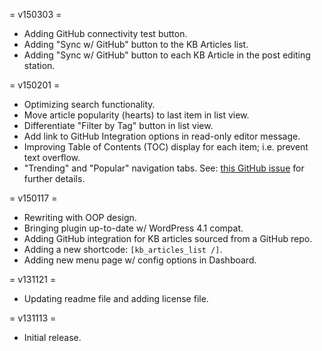 = v150303 =

* Adding GitHub connectivity test button.
* Adding "Sync w/ GitHub" button to the KB Articles list.
* Adding "Sync w/ GitHub" button to each KB Article in the post editing station.

= v150201 =

* Optimizing search functionality.
* Move article popularity (hearts) to last item in list view.
* Differentiate "Filter by Tag" button in list view.
* Add link to GitHub Integration options in read-only editor message.
* Improving Table of Contents (TOC) display for each item; i.e. prevent text overflow.
* "Trending" and "Popular" navigation tabs. See: [this GitHub issue](https://github.com/websharks/wp-kb-articles/issues/54) for further details.

= v150117 =

* Rewriting with OOP design.
* Bringing plugin up-to-date w/ WordPress 4.1 compat.
* Adding GitHub integration for KB articles sourced from a GitHub repo.
* Adding a new shortcode: `[kb_articles_list /]`.
* Adding new menu page w/ config options in Dashboard.

= v131121 =

* Updating readme file and adding license file.

= v131113 =

* Initial release.